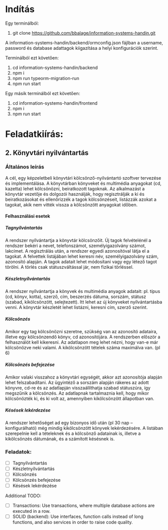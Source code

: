 # Indítás

Egy terminálból:
1. git clone https://github.com/bbalage/information-systems-handin.git

A information-systems-handin/backend/ormconfig.json fájlban a username, password és database
adattagok kiigazítása a helyi konfigurációk szerint.

Terminálból ezt követően:
1. cd information-systems-handin/backend
2. npm i
3. npm run typeorm-migration-run
4. npm run start

Egy másik terminálból ezt követően:
1. cd information-systems-handin/frontend
2. npm i
3. npm run start

# Feladatkiírás:
## 2. Könyvtári nyilvántartás

### Általános leírás

A cél, egy képzeletbeli könyvtári kölcsönző-nyilvántartó szoftver tervezése és implementálása. A könyvtárban könyveket és multimédia anyagokat (cd, kazetta) lehet kölcsönözni, beiratkozott tagoknak. Az alkalmazást a könyvtár vezetője és dolgozói használják, hogy regisztrálják a ki és beiratkozásokat és ellenőrizzék a tagok kölcsönzéseit, listázzák azokat a tagokat, akik nem vitték vissza a kölcsönzött anyagokat időben.

#### Felhasználási esetek

##### Tagnyílvántartás

A rendszer nyílvántartja a könyvtár kölcsönzőit. Új tagok felvételénél a rendszer bekéri a nevet, telefonszámot, személyigazolvány számot, lakcímet. A regisztrálás után, a rendszer egyedi azonosítóval látja el a tagokat. A felvettek listájában lehet keresni név, személyigazolvány szám, azonosító alapján. A tagok adatait lehet módosítani vagy egy létező tagot törölni. A törlés csak státuszváltással jár, nem fizikai törléssel.

##### Készletnyílvántartás

A rendszer nyílvántartja a könyvek és multimédia anyagok adatait: pl. típus (cd, könyv, kotta), szerző, cím, beszerzés dátuma, sorszám, státusz (szabad, kikölcsönzött, selejtezett). Itt lehet az új könyveket nyílvántartásba venni. A könyvtár készletét lehet listázni, keresni cím, szerző szerint.

##### Kölcsönzés

Amikor egy tag kölcsönözni szeretne, szükség van az azonosító adataira, illetve egy kölcsönzendő könyv, cd azonosítójára. A rendszerben először a felhasználót kell kikeresni. Az adatlapon meg lehet nézni, hogy van-e már kölcsönözve neki valami. A kikölcsönzött tételek száma maximálva van. (pl 6)

##### Kölcsönzés befejezése

Amikor valaki visszahoz a könyvtári egységét, akkor azt azonosítója alapján lehet felszabadítani. Az ügyintéző a sorszám alapján rákeres az adott könyvre, cd-re és az adatlapján visszaállíthatja szabad státuszúra, így megszűnik a kölcsönzés. Az adatlapnak tartalmaznia kell, hogy mikor kölcsönözték ki, és ki volt az, amennyiben kikölcsönzött állapotban van.

##### Késések lekérdezése

A rendszer lehetőséget ad egy bizonyos idő után (pl 30 nap – konfigurálható) még mindig kikölcsönzött könyvek lekérdezésére. A listában szerepelnie kell a tételeknek és a kölcsönző adatainak is, illetve a kikölcsönzés dátumának, és a számított késésnek is.

### Feladatok:
- [ ] Tagnyilvántartás
- [ ] Készletnyílvántartás
- [ ] Kölcsönzés
- [ ] Kölcsönzés befejezése
- [ ] Késések lekérdezése

Additional TODO:
- [ ] Transactions: Use transactions, where multiple database actions are executed in a row.
- [ ] SOLID (backend): Use interfaces, function calls instead of long functions, and also services in order to raise code quality.
